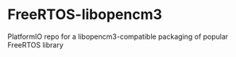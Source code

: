# FreeRTOS-libopencm3
PlatformIO repo for a libopencm3-compatible packaging of popular FreeRTOS library
